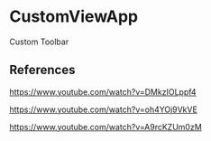 # CustomViewApp
Custom Toolbar

## References
https://www.youtube.com/watch?v=DMkzIOLppf4

https://www.youtube.com/watch?v=oh4YOj9VkVE

https://www.youtube.com/watch?v=A9rcKZUm0zM
